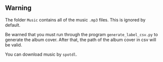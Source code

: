 ## Warning

The folder `Music` contains all of the music `.mp3` files. This is ignored by default.

Be warned that you must run through the program `generate_label_csv.py` to generate the album cover. After that, the path of the album cover in csv will be valid.

You can download music by `spotdl`.

